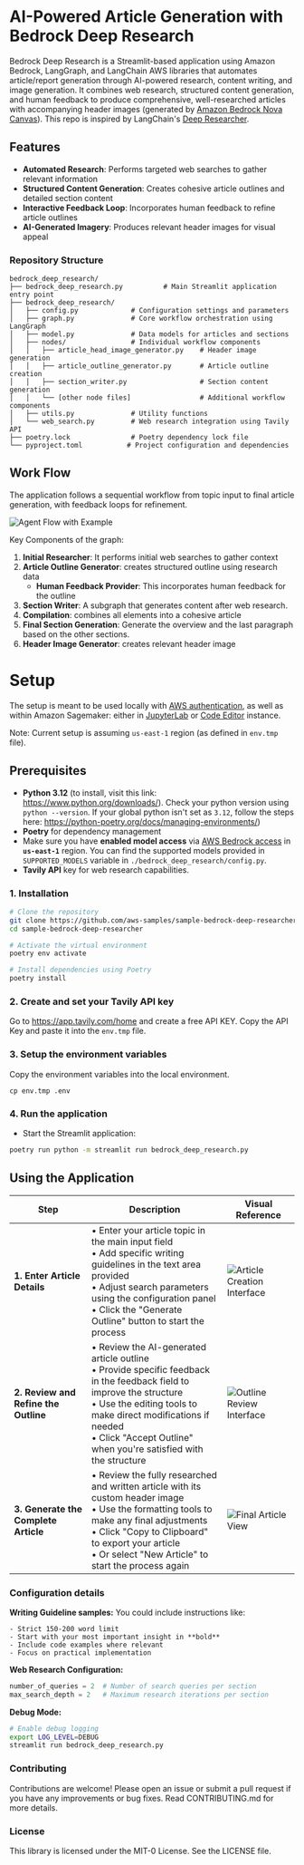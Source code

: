 # AI-Powered Article Generation with Bedrock Deep Research

Bedrock Deep Research is a Streamlit-based application using Amazon Bedrock, LangGraph, and LangChain AWS libraries that automates article/report generation through AI-powered research, content writing, and image generation. It combines web research, structured content generation, and human feedback to produce comprehensive, well-researched articles with accompanying header images (generated by [Amazon Bedrock Nova Canvas](https://docs.aws.amazon.com/nova/latest/userguide/what-is-nova.html)). This repo is inspired by LangChain's [Deep Researcher](https://github.com/langchain-ai/open_deep_research/tree/main).

## Features
- **Automated Research**: Performs targeted web searches to gather relevant information
- **Structured Content Generation**: Creates cohesive article outlines and detailed section content
- **Interactive Feedback Loop**: Incorporates human feedback to refine article outlines
- **AI-Generated Imagery**: Produces relevant header images for visual appeal

### Repository Structure
```
bedrock_deep_research/
├── bedrock_deep_research.py          # Main Streamlit application entry point
├── bedrock_deep_research/
│   ├── config.py             # Configuration settings and parameters
│   ├── graph.py              # Core workflow orchestration using LangGraph
│   ├── model.py              # Data models for articles and sections
│   ├── nodes/                # Individual workflow components
│   │   ├── article_head_image_generator.py    # Header image generation
│   │   ├── article_outline_generator.py       # Article outline creation
│   │   ├── section_writer.py                  # Section content generation
│   │   └── [other node files]                 # Additional workflow components
│   ├── utils.py              # Utility functions
│   └── web_search.py         # Web research integration using Tavily API
├── poetry.lock               # Poetry dependency lock file
└── pyproject.toml           # Project configuration and dependencies
```


## Work Flow
The application follows a sequential workflow from topic input to final article generation, with feedback loops for refinement.

![Agent Flow with Example](static/agent_walkthrough.png)

Key Components of the graph:
1. **Initial Researcher**: It performs initial web searches to gather context
2. **Article Outline Generator**: creates structured outline using research data
   - **Human Feedback Provider**: This incorporates human feedback for the outline
3. **Section Writer**: A subgraph that generates content after web research.
4. **Compilation**: combines all elements into a cohesive article
5. **Final Section Generation**: Generate the overview and the last paragraph based on the other sections.
6. **Header Image Generator**: creates relevant header image


# Setup

The setup is meant to be used locally with [AWS authentication](https://docs.aws.amazon.com/cli/v1/userguide/cli-authentication-short-term.html), as well as within Amazon Sagemaker: either in [JupyterLab](https://docs.aws.amazon.com/sagemaker/latest/dg/studio-updated-jl.html) or [Code Editor](https://docs.aws.amazon.com/sagemaker/latest/dg/code-editor.html) instance.

Note: Current setup is assuming `us-east-1` region (as defined in `env.tmp` file).


## Prerequisites
- **Python 3.12** (to install, visit this link: https://www.python.org/downloads/).
   Check your python version using `python --version`.
   If your global python isn't set as `3.12`, follow the steps here: https://python-poetry.org/docs/managing-environments/)
- **Poetry** for dependency management
- Make sure you have **enabled model access** via [AWS Bedrock access](https://docs.aws.amazon.com/bedrock/latest/userguide/model-access-modify.html) in **`us-east-1`** region. You can find the supported models provided in `SUPPORTED_MODELS` variable in `./bedrock_deep_research/config.py`.
- **Tavily API** key for web research capabilities.


### 1. Installation
```bash
# Clone the repository
git clone https://github.com/aws-samples/sample-bedrock-deep-researcher.git
cd sample-bedrock-deep-researcher

# Activate the virtual environment
poetry env activate

# Install dependencies using Poetry
poetry install
```

### 2. Create and set your Tavily API key

Go to https://app.tavily.com/home and create a free API KEY. Copy the API Key and paste it into the `env.tmp` file.

### 3. Setup the environment variables

Copy the environment variables into the local environment.
```
cp env.tmp .env
```

### 4. Run the application

- Start the Streamlit application:
```bash
poetry run python -m streamlit run bedrock_deep_research.py
```

## Using the Application


| Step | Description | Visual Reference |
|------|-------------|------------------|
| **1. Enter Article Details** | • Enter your article topic in the main input field<br>• Add specific writing guidelines in the text area provided<br>• Adjust search parameters using the configuration panel<br>• Click the "Generate Outline" button to start the process | ![Article Creation Interface](static/article_config.png) |
| **2. Review and Refine the Outline** | • Review the AI-generated article outline<br>• Provide specific feedback in the feedback field to improve the structure<br>• Use the editing tools to make direct modifications if needed<br>• Click "Accept Outline" when you're satisfied with the structure | ![Outline Review Interface](static/article_outline_review.png) |
| **3. Generate the Complete Article** | • Review the fully researched and written article with its custom header image<br>• Use the formatting tools to make any final adjustments<br>• Click "Copy to Clipboard" to export your article<br>• Or select "New Article" to start the process again | ![Final Article View](static/final_article_view.png) |


### Configuration details

**Writing Guideline samples:**
You could include instructions like:
```text
- Strict 150-200 word limit
- Start with your most important insight in **bold**
- Include code examples where relevant
- Focus on practical implementation
```

**Web Research Configuration:**
```python
number_of_queries = 2  # Number of search queries per section
max_search_depth = 2   # Maximum research iterations per section
```

**Debug Mode:**
```bash
# Enable debug logging
export LOG_LEVEL=DEBUG
streamlit run bedrock_deep_research.py
```


### Contributing
Contributions are welcome! Please open an issue or submit a pull request if you have any improvements or bug fixes. Read CONTRIBUTING.md for more details.


### License
This library is licensed under the MIT-0 License. See the LICENSE file.
